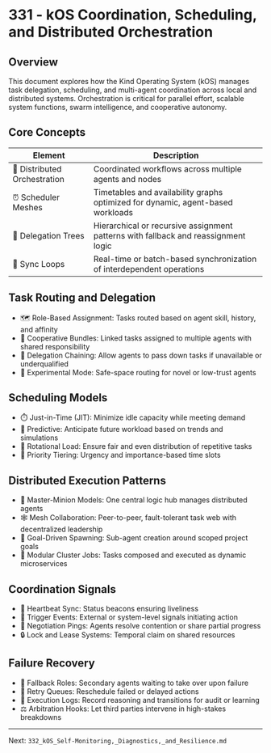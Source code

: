 # 331 - kOS Coordination, Scheduling, and Distributed Orchestration

## Overview
This document explores how the Kind Operating System (kOS) manages task delegation, scheduling, and multi-agent coordination across local and distributed systems. Orchestration is critical for parallel effort, scalable system functions, swarm intelligence, and cooperative autonomy.

## Core Concepts
| Element              | Description                                                                       |
|----------------------|-----------------------------------------------------------------------------------|
| 🧩 Distributed Orchestration | Coordinated workflows across multiple agents and nodes                            |
| ⏰ Scheduler Meshes      | Timetables and availability graphs optimized for dynamic, agent-based workloads     |
| 🧠 Delegation Trees       | Hierarchical or recursive assignment patterns with fallback and reassignment logic  |
| 🔁 Sync Loops            | Real-time or batch-based synchronization of interdependent operations              |

## Task Routing and Delegation
- 🗺️ Role-Based Assignment: Tasks routed based on agent skill, history, and affinity
- 🤝 Cooperative Bundles: Linked tasks assigned to multiple agents with shared responsibility
- 🔄 Delegation Chaining: Allow agents to pass down tasks if unavailable or underqualified
- 🧪 Experimental Mode: Safe-space routing for novel or low-trust agents

## Scheduling Models
- ⏱️ Just-in-Time (JIT): Minimize idle capacity while meeting demand
- 🧠 Predictive: Anticipate future workload based on trends and simulations
- 🔁 Rotational Load: Ensure fair and even distribution of repetitive tasks
- 🚨 Priority Tiering: Urgency and importance-based time slots

## Distributed Execution Patterns
- 🧠 Master-Minion Models: One central logic hub manages distributed agents
- 🕸️ Mesh Collaboration: Peer-to-peer, fault-tolerant task web with decentralized leadership
- 🎯 Goal-Driven Spawning: Sub-agent creation around scoped project goals
- 🧩 Modular Cluster Jobs: Tasks composed and executed as dynamic microservices

## Coordination Signals
- 📡 Heartbeat Sync: Status beacons ensuring liveliness
- 🔔 Trigger Events: External or system-level signals initiating action
- 💬 Negotiation Pings: Agents resolve contention or share partial progress
- 🔒 Lock and Lease Systems: Temporal claim on shared resources

## Failure Recovery
- 🧯 Fallback Roles: Secondary agents waiting to take over upon failure
- 🧾 Retry Queues: Reschedule failed or delayed actions
- 📜 Execution Logs: Record reasoning and transitions for audit or learning
- ⚖️ Arbitration Hooks: Let third parties intervene in high-stakes breakdowns

---
Next: `332_kOS_Self-Monitoring,_Diagnostics,_and_Resilience.md`

